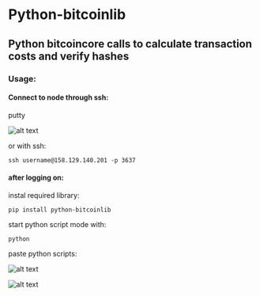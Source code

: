 # Python-bitcoinlib

## Python bitcoincore calls to calculate transaction costs and verify hashes

### Usage:

#### Connect to node through ssh:

putty

![alt text](https://i.imgur.com/k0FqDjH.png "putty1")

or with ssh:

`ssh username@158.129.140.201 -p 3637`

#### after logging on:

instal required library:

`pip install python-bitcoinlib`

start python script mode with:

`python`

paste python scripts:

![alt text](https://i.imgur.com/WufdGFk.png "script1")

![alt text](https://i.imgur.com/55FZu9J.png "script2")

